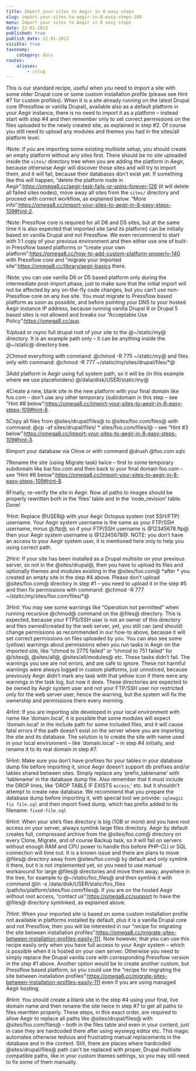 ```yaml
---
title: Import your sites to Aegir in 8 easy steps
slug: import-your-sites-to-aegir-in-8-easy-steps-109
menu: Import your sites to Aegir in 8 easy steps
date: 22-01-2013
published: true
publish_date: 22-01-2013
visible: true
taxonomy:
    category: docs
routes:
    aliases:
        - /slug
---
```


This is our standard recipe, useful when you need to import a site with some older Drupal core or some custom installation profile (please see Hint #7 for custom profiles). When it is a site already running on the latest Drupal core (Pressflow or vanilla Drupal), available also as a default platform in your Aegir instance, there is no need to import it as a platform – instead start with step #4 and then remember only to set correct permissions on the files uploaded to the newly created site, as explained in step #2. Of course you still need to upload any modules and themes you had in the sites/all platform level.

<a name="hint-sites"></a>

!Note: if you are importing some existing multisite setup, you should create an empty platform without any sites first. There should be no site uploaded inside the `sites/` directory tree when you are adding the platform in Aegir, because otherwise Aegir will discover those sites and will try to import them, and it will fail, because their databases don’t exist yet. If something like this will happen, “delete the platform node in Aegir”:https://omega8.cc/aegir-task-fails-or-spins-forever-126 (it will delete all failed sites nodes), move away all sites from the `sites/` directory and proceed with correct workflow, as explained below. “More info”:https://omega8.cc/import-your-sites-to-aegir-in-8-easy-steps-109#hint-2.

<a name="hint-pressflow"></a>

!Note: Pressflow core is required for all D6 and D5 sites, but at the same time it is also expected that imported site (and its platform) can be initially based on vanilla Drupal and not Pressflow. We even recommend to start with 1:1 copy of your previous environment and then either use one of built-in Pressflow based platforms or “create your own platform”:https://omega8.cc/how-to-add-custom-platform-properly-140 with Pressflow core and “migrate your imported site”:https://omega8.cc/library/aegir-basics there.

<a name="hint-pressflow-required"></a>

!Note: you can use vanilla D6 or D5 based platform only during the intermediate post-import phase, just to make sure that the initial import will not be affected by any on-the-fly code changes, but you can’t use non-Pressflow core on any live site. You must migrate to Pressflow based platform as soon as possible, and before pointing your DNS to your hosted Aegir instance IP address, because running vanilla Drupal 6 or Drupal 5 based sites is not allowed and breaks our “Acceptable Use Policy”:https://omega8.cc/aup.

1Upload or rsync full drupal root of your site to the @~/static/my@ directory. It is an example path only – it can be anything inside the @~/static@ directory tree.

2Chmod everything with command: @chmod -R 775 ~/static/my@ and files only with command: @chmod -R 777 ~/static/my/sites/drupal/files/\*@

3Add platform in Aegir using full system path, so it will be (in this example where we use placeholders) @/data/disk/USER/static/my@

4Create a new, blank site in the new platform with your final domain like foo.com – don’t use any other temporary (sub)domain in this step – see “Hint #8 below”:https://omega8.cc/import-your-sites-to-aegir-in-8-easy-steps-109#hint-8.

5Copy all files from @sites/drupal/files@ to @sites/foo.com/files@ with command: @cp -af sites/drupal/files/ * sites/foo.com/files/@ – see “Hint #3 below”:https://omega8.cc/import-your-sites-to-aegir-in-8-easy-steps-109#hint-3.

6Import your database via Chive or with command @drush @foo.com sqlc

7Rename the site (using Migrate task) twice – first to some temporary subdomain like bar.foo.com and then back to your final domain foo.com – see “Hint #8 below”:https://omega8.cc/import-your-sites-to-aegir-in-8-easy-steps-109#hint-8.

8Finally, re-verify the site in Aegir. Now all paths to images should be properly rewritten both in the ‘files’ table and in the ‘node\_revision’ table. Done!

<a name="hint-1"></a>

1Hint: Replace @USER@ with your Aegir Octopus system (not SSH/FTP) username. Your Aegir system username is the same as your FTP/SSH username, minus @.ftp@, so if your FTP/SSH username is @12345678.ftp@ then your Aegir system username is @12345678@. NOTE: you don’t have an access to your Aegir system user, it is mentioned here only to help you using correct path.

<a name="hint-2"></a>

2Hint: If your site has been installed as a Drupal multisite on your previous server, so not in the @sites/drupal@, then you have to upload its files and optionally themes and modules existing in the @sites/foo.com@ \*after * you created an empty site in the step #4 above. Please don’t upload @sites/foo.com@ directory in step #1 – you need to upload it in the step #5 and then fix permissions with command: @chmod -R 777 ~/static/my/sites/foo.com/files/\*@

<a name="hint-3"></a>

3Hint: You may see some warnings like “Operation not permitted” when running recursive @chmod@ command on the @files@ directory. This is expected, because your FTPS/SSH user is not an owner of this directory and files owned/created by the web server, yet, you still can (and should) change permissions as recommended in our how-to above, because it will set correct permissions on files uploaded by you. You can also see some (yellow) warnings about permissions when you run tasks in Aegir on the imported site, like “chmod to 2775 failed” or “chmod to 751 failed” for @/sites@, @sites/all@, @sites/all/modules@ etc. These tasks didn’t fail. The warnings you see are not errors, and are safe to ignore. These not harmful warnings were always logged in custom platforms, just unnoticed, because previously Aegir didn’t mark any task with that yellow icon if there were any warnings in the task log, but now it does. These directories are expected to be owned by Aegir system user and not your FTP/SSH user nor restricted only for the web server user, hence the warning, but the system will fix the ownership and permissions there every morning.

<a name="hint-4"></a>

4Hint: If you are importing site developed in your local environment with name like ‘domain.local’, it is possible that some modules will expect ‘domain.local’ in the include path for some included files, and it will cause fatal errors if the path doesn’t exist on the server where you are importing the site and its database. The solution is to create the site with name used in your local environment – like ‘domain.local’ – in step #4 initially, and rename it to its real domain in step #7.

<a name="hint-5"></a>

5Hint: Make sure you don’t have prefixes for your tables in your database dump file before importing it, since Aegir doesn’t support db prefixes and/or tables shared between sites. Simply replace any ‘prefix\_tablename’ with ‘tablename’ in the database dump file. Also remember that it must include the DROP lines, like ‘DROP TABLE IF EXISTS `access`;’ etc. but it shouldn’t attempt to create new database. We recommend that you prepare the database dump before importing it, with special tool we provide: `sqlmagic fix file.sql` and then import fixed dump, which has prefix added to its filename: `fixed-file.sql`

<a name="hint-6"></a>

6Hint: When your site’s files directory is big (1GB or more) and you have root access on your server, always symlink large files directory. Aegir by default creates full, compressed archive from the @sites/foo.com@ directory on every Clone, Migrate, and of course Backup task, so it will fail on servers without enough RAM and CPU power to handle this before PHP-CLI or SQL connection will time out. It is a known issue and there are plans to move @files@ directory away from @sites/foo.com@ by default and only symlink it there, but it is not implemented yet, so you need to use manual workaround for large @files@ directories and move them away, anywhere in the tree, for example to @~/static/foo\_files@ and then symlink it with command @ln -s /data/disk/USER/static/foo\_files /path/to/platform/sites/foo.com/files@. If you are on the hosted Aegir without root access, “contact us”:https://omega8.cc/support to have the @files@ directory symlinked, as explained above.

<a name="hint-7"></a>

7Hint: When your imported site is based on some custom installation profile not available in platforms installed by default, plus it is a vanilla Drupal core and not Pressflow, then you will be interested in our “recipe for migrating the site between installation profiles”:https://omega8.cc/migrate-sites-between-installation-profiles-easily-111. Note however, that you can use this recipe easily only when you have full access to your Aegir system – which is possible when it is hosted on your own server. Otherwise you need to simply replace the Drupal vanilla core with corresponding Pressflow version in the step #1 above. Another option would be to create another custom, but Pressflow based platform, so you could use the “recipe for migrating the site between installation profiles”:https://omega8.cc/migrate-sites-between-installation-profiles-easily-111 even if you are using managed Aegir hosting.

<a name="hint-8"></a>

8Hint: You should create a blank site in the step #4 using your final, live domain name and then rename the site twice in step #7 to get all paths to files rewritten properly. These steps, in this exact order, are required to allow Aegir to replace all paths like @sites/drupal/files@ with @sites/foo.com/files@ – both in the files table and even in your content, just in case they are hardcoded there after using wysiwyg editor etc. This magic automates otherwise tedious and frustrating manual replacements in the database and in the content. Still, there are places where hardcoded @sites/drupal/files@ path can’t be replaced with proper, Drupal multisite compatible paths, like in your custom themes settings, so you may still need to fix some of them manually.